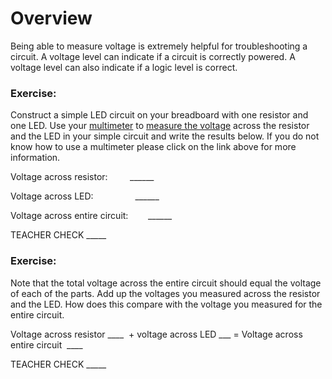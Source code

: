 # Overview

Being able to measure voltage is extremely helpful for troubleshooting a circuit. A voltage level can indicate if a circuit is correctly powered. A voltage level can also indicate if a logic level is correct.

### Exercise:

Construct a simple LED circuit on your breadboard with one resistor and one LED. Use your [multimeter](https://www.google.com/url?q=https://docs.google.com/document/d/1BmZbXzxnD2j17QToSZ9jeZmnP7burwfksfQq2v4zu-Y/edit%23heading%3Dh.sf66jio1dnm6&sa=D&ust=1587613173850000) to [measure the voltage](https://www.google.com/url?q=https://docs.google.com/document/d/1BmZbXzxnD2j17QToSZ9jeZmnP7burwfksfQq2v4zu-Y/edit%23heading%3Dh.1d4or8wh0xdv&sa=D&ust=1587613173850000) across the resistor and the LED in your simple circuit and write the results below. If you do not know how to use a multimeter please click on the link above for more information.

Voltage across resistor:         \_\_\_\_\_\_

Voltage across LED:                 \_\_\_\_\_\_

Voltage across entire circuit:        \_\_\_\_\_\_

TEACHER CHECK \_\_\_\_\_

### Exercise:

Note that the total voltage across the entire circuit should equal the voltage of each of the parts. Add up the voltages you measured across the resistor and the LED. How does this compare with the voltage you measured for the entire circuit.

Voltage across resistor \_\_\_\_  + voltage across LED \_\_\_ = Voltage across entire circuit  \_\_\_\_

TEACHER CHECK \_\_\_\_\_
